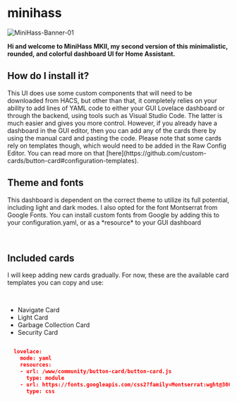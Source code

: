 # minihass

![MiniHass-Banner-01](https://github.com/fredrikpersson92/minihass/assets/105781178/5b3fd949-3a2f-406e-904b-17997335c291)

**Hi and welcome to MiniHass MKII, my second version of this minimalistic, rounded, and colorful dashboard UI for Home Assistant.**
<br>
<h2>How do I install it?</h2>
This UI does use some custom components that will need to be downloaded from HACS, but other than that, it completely relies on your ability to add lines of YAML code to either your GUI Lovelace dashboard or through the backend, using tools such as Visual Studio Code. The latter is much easier and gives you more control. However, if you already have a dashboard in the GUI editor, then you can add any of the cards there by using the manual card and pasting the code. Please note that some cards rely on templates though, which would need to be added in the Raw Config Editor. You can read more on that [here](https://github.com/custom-cards/button-card#configuration-templates).
<h2>Theme and fonts</h2>
<p>This dashboard is dependent on the correct theme to utilize its full potential, including light and dark modes. I also opted for the font Montserrat from Google Fonts. You can install custom fonts from Google by adding this to your configuration.yaml, or as a *resource* to your GUI dashboard</p>
<br>

<h2>Included cards</h2>
<p>I will keep adding new cards gradually. For now, these are the available card templates you can copy and use:</p>
<br>
<ul>
  <li>Navigate Card</li>
  <li>Light Card</li>
  <li>Garbage Collection Card</li>
  <li>Security Card</li>
</ul>

```json

  lovelace:
    mode: yaml
    resources:
    - url: /www/community/button-card/button-card.js
      type: module
    - url: https://fonts.googleapis.com/css2?family=Montserrat:wght@300;700&display=swap"
      type: css
  ```
